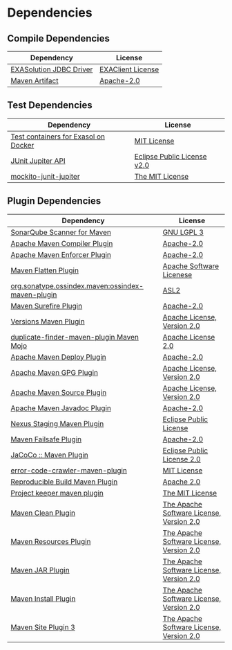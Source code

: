 <!-- @formatter:off -->
# Dependencies

## Compile Dependencies

| Dependency                   | License                |
| ---------------------------- | ---------------------- |
| [EXASolution JDBC Driver][0] | [EXAClient License][1] |
| [Maven Artifact][2]          | [Apache-2.0][3]        |

## Test Dependencies

| Dependency                                | License                          |
| ----------------------------------------- | -------------------------------- |
| [Test containers for Exasol on Docker][4] | [MIT License][5]                 |
| [JUnit Jupiter API][6]                    | [Eclipse Public License v2.0][7] |
| [mockito-junit-jupiter][8]                | [The MIT License][9]             |

## Plugin Dependencies

| Dependency                                              | License                                        |
| ------------------------------------------------------- | ---------------------------------------------- |
| [SonarQube Scanner for Maven][10]                       | [GNU LGPL 3][11]                               |
| [Apache Maven Compiler Plugin][12]                      | [Apache-2.0][3]                                |
| [Apache Maven Enforcer Plugin][13]                      | [Apache-2.0][3]                                |
| [Maven Flatten Plugin][14]                              | [Apache Software Licenese][3]                  |
| [org.sonatype.ossindex.maven:ossindex-maven-plugin][15] | [ASL2][16]                                     |
| [Maven Surefire Plugin][17]                             | [Apache-2.0][3]                                |
| [Versions Maven Plugin][18]                             | [Apache License, Version 2.0][3]               |
| [duplicate-finder-maven-plugin Maven Mojo][19]          | [Apache License 2.0][20]                       |
| [Apache Maven Deploy Plugin][21]                        | [Apache-2.0][3]                                |
| [Apache Maven GPG Plugin][22]                           | [Apache License, Version 2.0][3]               |
| [Apache Maven Source Plugin][23]                        | [Apache License, Version 2.0][3]               |
| [Apache Maven Javadoc Plugin][24]                       | [Apache-2.0][3]                                |
| [Nexus Staging Maven Plugin][25]                        | [Eclipse Public License][26]                   |
| [Maven Failsafe Plugin][27]                             | [Apache-2.0][3]                                |
| [JaCoCo :: Maven Plugin][28]                            | [Eclipse Public License 2.0][29]               |
| [error-code-crawler-maven-plugin][30]                   | [MIT License][31]                              |
| [Reproducible Build Maven Plugin][32]                   | [Apache 2.0][16]                               |
| [Project keeper maven plugin][33]                       | [The MIT License][34]                          |
| [Maven Clean Plugin][35]                                | [The Apache Software License, Version 2.0][16] |
| [Maven Resources Plugin][36]                            | [The Apache Software License, Version 2.0][16] |
| [Maven JAR Plugin][37]                                  | [The Apache Software License, Version 2.0][16] |
| [Maven Install Plugin][38]                              | [The Apache Software License, Version 2.0][16] |
| [Maven Site Plugin 3][39]                               | [The Apache Software License, Version 2.0][16] |

[0]: http://www.exasol.com
[1]: https://repo1.maven.org/maven2/com/exasol/exasol-jdbc/7.1.20/exasol-jdbc-7.1.20-license.txt
[2]: https://maven.apache.org/ref/3.9.2/maven-artifact/
[3]: https://www.apache.org/licenses/LICENSE-2.0.txt
[4]: https://github.com/exasol/exasol-testcontainers/
[5]: https://github.com/exasol/exasol-testcontainers/blob/main/LICENSE
[6]: https://junit.org/junit5/
[7]: https://www.eclipse.org/legal/epl-v20.html
[8]: https://github.com/mockito/mockito
[9]: https://github.com/mockito/mockito/blob/main/LICENSE
[10]: http://sonarsource.github.io/sonar-scanner-maven/
[11]: http://www.gnu.org/licenses/lgpl.txt
[12]: https://maven.apache.org/plugins/maven-compiler-plugin/
[13]: https://maven.apache.org/enforcer/maven-enforcer-plugin/
[14]: https://www.mojohaus.org/flatten-maven-plugin/
[15]: https://sonatype.github.io/ossindex-maven/maven-plugin/
[16]: http://www.apache.org/licenses/LICENSE-2.0.txt
[17]: https://maven.apache.org/surefire/maven-surefire-plugin/
[18]: https://www.mojohaus.org/versions/versions-maven-plugin/
[19]: https://github.com/basepom/duplicate-finder-maven-plugin
[20]: http://www.apache.org/licenses/LICENSE-2.0.html
[21]: https://maven.apache.org/plugins/maven-deploy-plugin/
[22]: https://maven.apache.org/plugins/maven-gpg-plugin/
[23]: https://maven.apache.org/plugins/maven-source-plugin/
[24]: https://maven.apache.org/plugins/maven-javadoc-plugin/
[25]: http://www.sonatype.com/public-parent/nexus-maven-plugins/nexus-staging/nexus-staging-maven-plugin/
[26]: http://www.eclipse.org/legal/epl-v10.html
[27]: https://maven.apache.org/surefire/maven-failsafe-plugin/
[28]: https://www.jacoco.org/jacoco/trunk/doc/maven.html
[29]: https://www.eclipse.org/legal/epl-2.0/
[30]: https://github.com/exasol/error-code-crawler-maven-plugin/
[31]: https://github.com/exasol/error-code-crawler-maven-plugin/blob/main/LICENSE
[32]: http://zlika.github.io/reproducible-build-maven-plugin
[33]: https://github.com/exasol/project-keeper/
[34]: https://github.com/exasol/project-keeper/blob/main/LICENSE
[35]: http://maven.apache.org/plugins/maven-clean-plugin/
[36]: http://maven.apache.org/plugins/maven-resources-plugin/
[37]: http://maven.apache.org/plugins/maven-jar-plugin/
[38]: http://maven.apache.org/plugins/maven-install-plugin/
[39]: http://maven.apache.org/plugins/maven-site-plugin/
